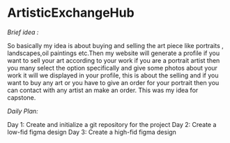 # ArtisticExchangeHub


*Brief idea :*

So basically my idea is about buying and selling the art piece like portraits , landscapes,oil paintings etc.Then my website will generate a profile if you want to sell your art according to your work if you are a portrait artist then you many select the option specifically and give some photos about your work it will we displayed in your profile, this is about the selling and if you want to buy any art or you have to give an order for your portrait then  you can contact with any artist an make  an order. This was my idea for capstone.


*Daily Plan:*

Day 1: Create and initialize a git repository for the project
Day 2: Create a low-fid figma design
Day 3: Create a high-fid figma design
